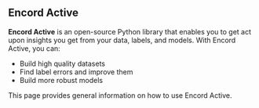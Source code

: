 ## Encord Active
**Encord Active** is an open-source Python library that enables you to get act upon insights you get from your data, labels, and models. 
With Encord Active, you can:

* Build high quality datasets
* Find label errors and improve them
* Build more robust models

This page provides general information on how to use Encord Active.

